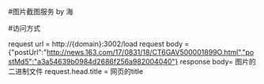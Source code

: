 #图片截图服务 by 海

#访问方式

request url = http://{domain}:3002/load
request body = {"postUrl":"http://news.163.com/17/0831/18/CT6GAV500001899O.html","postMd5":"a3a54639b0984d2686f256a982004040"}
response body= 图片的二进制文件
request.head.title = 网页的title               